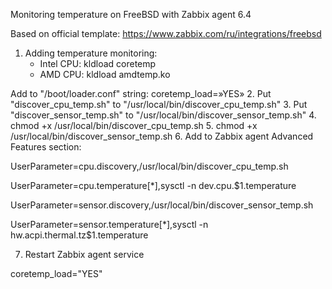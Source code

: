 Monitoring temperature on FreeBSD with Zabbix agent 6.4

Based on official template: https://www.zabbix.com/ru/integrations/freebsd

1. Adding temperature monitoring:
   * Intel CPU: kldload coretemp
   * AMD CPU: kldload amdtemp.ko

Add to "/boot/loader.conf" string: coretemp_load=»YES»
2. Put "discover_cpu_temp.sh" to "/usr/local/bin/discover_cpu_temp.sh"
3. Put "discover_sensor_temp.sh" to "/usr/local/bin/discover_sensor_temp.sh"
4. chmod +x /usr/local/bin/discover_cpu_temp.sh
5. chmod +x /usr/local/bin/discover_sensor_temp.sh
6. Add to Zabbix agent Advanced Features section:

UserParameter=cpu.discovery,/usr/local/bin/discover_cpu_temp.sh

UserParameter=cpu.temperature[*],sysctl -n dev.cpu.$1.temperature

UserParameter=sensor.discovery,/usr/local/bin/discover_sensor_temp.sh

UserParameter=sensor.temperature[*],sysctl -n hw.acpi.thermal.tz$1.temperature

7. Restart Zabbix agent service

   


coretemp_load="YES"
